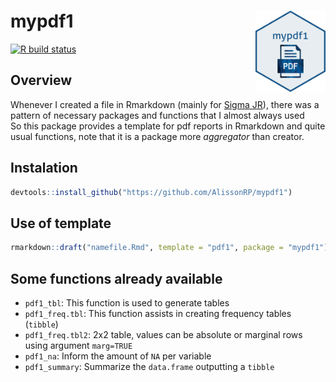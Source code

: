 # mypdf1 <img src='figures\mypdf1.png' align="right" height="130" /></a>

[![R build
status](https://github.com/tidyverse/dplyr/workflows/R-CMD-check/badge.svg)](https://github.com/AlissonRP/mypdf1/actions/workflows/check-release.yaml)






## Overview
Whenever I created a file in Rmarkdown (mainly for [Sigma JR](https://www.instagram.com/_sigmajr/)), there was a pattern of necessary packages and functions that I almost always used  
So this package provides a template for pdf reports in Rmarkdown and quite usual functions, note that it is a package more *aggregator* than creator.   

## Instalation
```r
devtools::install_github("https://github.com/AlissonRP/mypdf1")
```
## Use of template
```r
rmarkdown::draft("namefile.Rmd", template = "pdf1", package = "mypdf1")
```

## Some functions already available
* `pdf1_tbl`: This function is used to generate tables
* `pdf1_freq.tbl`: This function assists in creating frequency tables (`tibble`) 
* `pdf1_freq.tbl2`: 2x2 table, values can be absolute or marginal rows using argument `marg=TRUE`
* `pdf1_na`: Inform the amount of `NA` per variable
* `pdf1_summary`: Summarize the `data.frame` outputting a `tibble`
